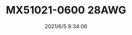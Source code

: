 ﻿---
layout: post 
title: MX51021-0600 28AWG
tags: 
categories: wire-harness
overview: 
series: 51021
part_number: 0525-1
thumb_img: 
small_img: static/202106/525-20210605.jpg
date: 2021/6/5 8:34:06
---



